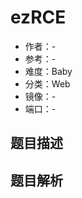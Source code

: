 # ezRCE

- 作者：-
- 参考：-
- 难度：Baby
- 分类：Web
- 镜像：-
- 端口：-

## 题目描述

<description>

## 题目解析

<analysis>
